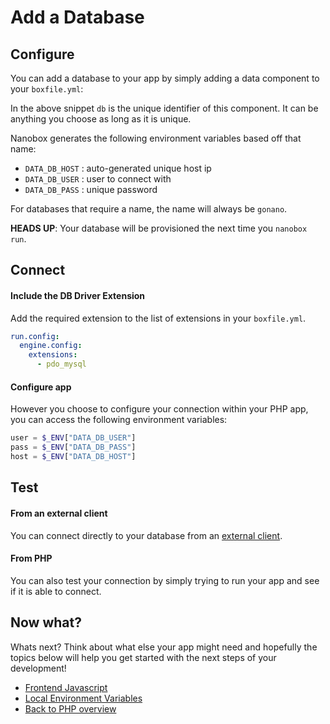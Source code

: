 # Add a Database

## Configure
You can add a database to your app by simply adding a data component to your `boxfile.yml`:

<div class="meta" data-class="snippet" data-optional-components="mysql,postgres" ></div>

In the above snippet `db` is the unique identifier of this component. It can be anything you choose as long as it is unique.

Nanobox generates the following environment variables based off that name:

* `DATA_DB_HOST` : auto-generated unique host ip
* `DATA_DB_USER` : user to connect with
* `DATA_DB_PASS` : unique password

For databases that require a name, the name will always be `gonano`.

**HEADS UP**: Your database will be provisioned the next time you `nanobox run`.

## Connect

#### Include the DB Driver Extension
Add the required extension to the list of extensions in your `boxfile.yml`.

```yaml
run.config:
  engine.config:
    extensions:
      - pdo_mysql
```

#### Configure app

However you choose to configure your connection within your PHP app, you can access the following environment variables:

```php
user = $_ENV["DATA_DB_USER"]
pass = $_ENV["DATA_DB_PASS"]
host = $_ENV["DATA_DB_HOST"]
```

## Test

#### From an external client
You can connect directly to your database from an <a href="https://docs.nanobox.io/data-management/managing-local-data/" target="\_blank">external client</a>.

#### From PHP
You can also test your connection by simply trying to run your app and see if it is able to connect.

## Now what?
Whats next? Think about what else your app might need and hopefully the topics below will help you get started with the next steps of your development!

* [Frontend Javascript](/php/generic/frontend-javascript)
* [Local Environment Variables](/php/generic/local-evars)
* [Back to PHP overview](/php/generic)
